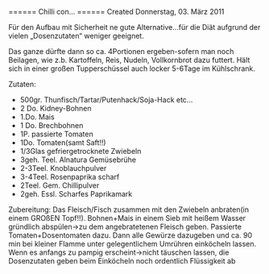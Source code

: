 
====== Chilli con… ======
Created Donnerstag, 03. März 2011

Für den Aufbau mit Sicherheit ne gute Alternative…für die Diät aufgrund der vielen „Dosenzutaten“ weniger geeignet.

Das ganze dürfte dann so ca. 4Portionen ergeben-sofern man noch Beilagen, wie z.b. Kartoffeln, Reis, Nudeln, Vollkornbrot dazu futtert. Hält sich in einer großen Tupperschüssel auch locker 5-6Tage im Kühlschrank.


Zutaten:
* 500gr. Thunfisch/Tartar/Putenhack/Soja-Hack etc…
* 2 Do. Kidney-Bohnen
* 1.Do. Mais
* 1 Do. Brechbohnen
* 1P. passierte Tomaten
* 1Do. Tomaten(samt Saft!!)
* 1/3Glas gefriergetrocknete Zwiebeln
* 3geh. Teel. Alnatura Gemüsebrühe
* 2-3Teel. Knoblauchpulver
* 3-4Teel. Rosenpaprika scharf
* 2Teel. Gem. Chillipulver
* 2geh. Essl. Scharfes Paprikamark


Zubereitung:
Das Fleisch/Fisch zusammen mit den Zwiebeln anbraten(in einem GROßEN Topf!!). Bohnen+Mais in einem Sieb mit heißem Wasser gründlich abspülen->zu dem angebratetenen Fleisch geben. Passierte Tomaten+Dosentomaten dazu. Dann alle Gewürze dazugeben und ca. 90 min bei kleiner Flamme unter gelegentlichem Umrühren einköcheln lassen. Wenn es anfangs zu pampig erscheint->nicht täuschen lassen, die Dosenzutaten geben beim Einköcheln noch ordentlich Flüssigkeit ab
